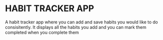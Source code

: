 # HABIT TRACKER APP
A habit tracker app where you can add and save habits you would like to do consisitently. It displays all the habits you add and you can mark them completed when you complete them